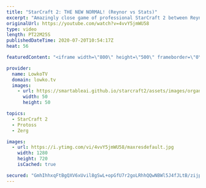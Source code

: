 ```yaml
---
title: "StarCraft 2: THE NEW NORMAL! (Reynor vs Stats)"
excerpt: "Amazingly close game of professional StarCraft 2 between Reynor and Stats. This game starts off awkwardly as Reynor is forced right away to take his third base as his first expansion. Stats follows it up with a lethal Adept push but also a very late third base. The game very quickly turns into a chaotic"
originalUrl: https://youtube.com/watch?v=4vvY5jmWU58
type: video
length: PT22M25S
publishedDateTime: 2020-07-20T10:54:17Z
heat: 56

featuredContent: "<iframe width=\"800\" height=\"500\" frameborder=\"0\" src=\"https://www.youtube.com/embed/4vvY5jmWU58\" allow=\"accelerometer; autoplay; encrypted-media; gyroscope; picture-in-picture\" allowfullscreen></iframe>"

provider:
  name: LowkoTV
  domain: lowko.tv
  images:
    - url: https://smartableai.github.io/starcraft2/assets/images/organizations/lowko.tv-50x50.jpg
      width: 50
      height: 50

topics:
  - StarCraft 2
  - Protoss
  - Zerg

images:
  - url: https://i.ytimg.com/vi/4vvY5jmWU58/maxresdefault.jpg
    width: 1280
    height: 720
    isCached: true

secured: "GmhIhhxqFtBgQXV6xUvil8gSwL+opGfU7r2goLRhhQQwNBWl5J4fJLtB/zijptw9bZ9sZ2NcmgQuE9JjIseZgpaI07YHjYPmfh/S5SunwwHENh7GVqCCv0CQXSsdceo0B8xigRDbWBaO/Fr3kBGL0tMGovpIAxLu+KZpHMxh/eIsYoSui2aF60duUThp4+Q6w5xjdWr0vq/CX6Im5UeG2y4zjzirm01uHwqtSdamQR6qXLAoWKa7jQlCza9oLhPQALqSDxgxXluTCIWDbWPUaRe6UhyMXt1WbvxICqCo6nZUKInzMUbUDImSt+qdT00aA8owADxGcOgKorENar5WVqyBL6qyqpUy+YhvvMpFQP8a44TQHnsseiJ2FVj0h6Su18rpiDV7dJoVTR1INsw5IyABR6DiP2geErlKJs1VZ0g=;jwDualqMiM0/+NFgk60DCQ=="
---
```


